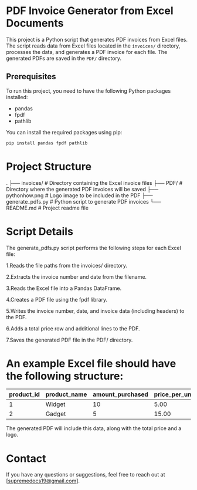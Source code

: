 # PDF Invoice Generator from Excel Documents

This project is a Python script that generates PDF invoices from Excel files. The script reads data from Excel files located in the `invoices/` directory, processes the data, and generates a PDF invoice for each file. The generated PDFs are saved in the `PDF/` directory.

## Prerequisites

To run this project, you need to have the following Python packages installed:

- pandas
- fpdf
- pathlib

You can install the required packages using pip:

```bash
pip install pandas fpdf pathlib
```

# Project Structure
.
├── invoices/           # Directory containing the Excel invoice files
├── PDF/                # Directory where the generated PDF invoices will be saved
├── pythonhow.png       # Logo image to be included in the PDF
├── generate_pdfs.py    # Python script to generate PDF invoices
└── README.md           # Project readme file

# Script Details

The generate_pdfs.py script performs the following steps for each Excel file:

1.Reads the file paths from the invoices/ directory.

2.Extracts the invoice number and date from the filename.

3.Reads the Excel file into a Pandas DataFrame.

4.Creates a PDF file using the fpdf library.

5.Writes the invoice number, date, and invoice data (including headers) to the PDF.

6.Adds a total price row and additional lines to the PDF.

7.Saves the generated PDF file in the PDF/ directory.

# An example Excel file should have the following structure:

| product_id | product_name | amount_purchased | price_per_unit | total_price |
|------------|--------------|------------------|----------------|-------------|
| 1          | Widget       | 10               | 5.00           | 50.00       |
| 2          | Gadget       | 5                | 15.00          | 75.00       |

The generated PDF will include this data, along with the total price and a logo.

# Contact
If you have any questions or suggestions, feel free to reach out at [supremedocs19@gmail.com].
